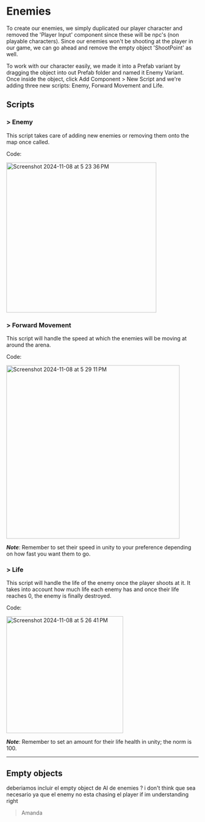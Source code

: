 # Enemies 

To create our enemies, we simply duplicated our player character and removed the 'Player Input' component since these will be npc's (non playable characters). Since our enemies won't be shooting at the player in our game, we can go ahead and remove the empty object 'ShootPoint' as well.

To work with our character easily, we made it into a Prefab variant by dragging the object into out Prefab folder and named it Enemy Variant. Once inside the object, click Add Component > New Script and we're adding three new scripts: Enemy, Forward Movement and Life.

## Scripts 

### > Enemy

This script takes care of adding new enemies or removing them onto the map once called.

Code:

<img width="393" alt="Screenshot 2024-11-08 at 5 23 36 PM" src="https://github.com/user-attachments/assets/509e22a9-c958-43bb-ae01-9571477541dc">

### > Forward Movement

This script will handle the speed at which the enemies will be moving at around the arena.

Code:

<img width="454" alt="Screenshot 2024-11-08 at 5 29 11 PM" src="https://github.com/user-attachments/assets/d4502d24-ad70-40b3-9235-16cd96c787c3">

___Note___: Remember to set their speed in unity to your preference depending on how fast you want them to go.

### > Life

This script will handle the life of the enemy once the player shoots at it. It takes into account how much life each enemy has and once their life reaches 0, the enemy is finally destroyed.

Code:

<img width="306" alt="Screenshot 2024-11-08 at 5 26 41 PM" src="https://github.com/user-attachments/assets/f59c2cda-f754-4632-bff3-a44a1e07b646">


___Note___: Remember to set an amount for their life health in unity; the norm is 100.

---

## Empty objects 

deberiamos incluir el empty object de AI de enemies ? i don't think que sea necesario ya que el enemy no esta chasing el player if im understanding right 
 > Amanda


